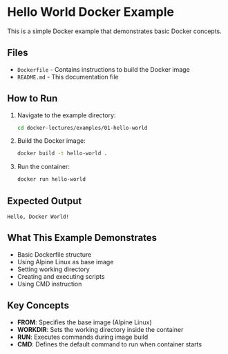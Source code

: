 # Hello World Docker Example

This is a simple Docker example that demonstrates basic Docker concepts.

## Files

- `Dockerfile` - Contains instructions to build the Docker image
- `README.md` - This documentation file

## How to Run

1. Navigate to the example directory:
   ```bash
   cd docker-lectures/examples/01-hello-world
   ```

2. Build the Docker image:
   ```bash
   docker build -t hello-world .
   ```

3. Run the container:
   ```bash
   docker run hello-world
   ```

## Expected Output

```
Hello, Docker World!
```

## What This Example Demonstrates

- Basic Dockerfile structure
- Using Alpine Linux as base image
- Setting working directory
- Creating and executing scripts
- Using CMD instruction

## Key Concepts

- **FROM**: Specifies the base image (Alpine Linux)
- **WORKDIR**: Sets the working directory inside the container
- **RUN**: Executes commands during image build
- **CMD**: Defines the default command to run when container starts

